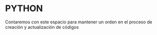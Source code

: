 # PYTHON
Contaremos con este espacio para mantener un orden en el proceso de creación y actualización de códigos
